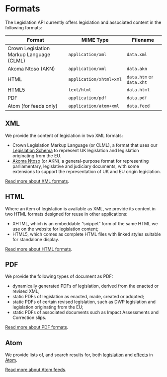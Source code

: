 # Formats

The Legislation API currently offers legislation and associated content in the following formats:

|Format|MIME Type|Filename|
|---|---|---|
|Crown Legislation Markup Language (CLML)|`application/xml`|`data.xml`|
|Akoma Ntoso (AKN)|`application/xml`|`data.akn`|
|HTML|`application/xhtml+xml`|`data.htm` or `data.xht`|
|HTML5|`text/html`|`data.html`|
|PDF|`application/pdf`|`data.pdf`|
|Atom (for feeds only)|`application/atom+xml`|`data.feed`|

## XML

We provide the content of legislation in two XML formats: 

* Crown Legislation Markup Language (or CLML), a format that uses our [Legislation Schema](https://www.legislation.gov.uk/schema/legislation.xsd) to represent UK legislation and legislation originating from the EU.
* [Akoma Ntoso](http://www.akomantoso.org/) (or AKN), a general-purpose format for representing parliamentary, legislative and judiciary documents, with some extensions to support the representation of UK and EU origin legislation.

[Read more about XML formats](xml.md).

## HTML

Where an item of legislation is available as XML, we provide its content in two HTML formats designed for reuse in other applications:

 * XHTML, which is an embeddable “snippet” form of the same HTML we use on the website for legislation content;
 * HTML5, which comes as complete HTML files with linked styles suitable for standalone display.

[Read more about HTML formats](html.md).

## PDF

We provide the following types of document as PDF:

 * dynamically generated PDFs of legislation, derived from the enacted or revised XML;
 * static PDFs of legislation as enacted, made, created or adopted;
 * static PDFs of certain revised legislation, such as DWP legislation and legislation originating from the EU;
 * static PDFs of associated documents such as Impact Assessments and Correction slips.

[Read more about PDF formats](pdf.md).

## Atom

We provide lists of, and search results for, both [legislation](../api/search.md#listings) and [effects](../api/search.md#changes) in [Atom](http://tools.ietf.org/html/rfc4287).

[Read more about Atom feeds](atom.md).
